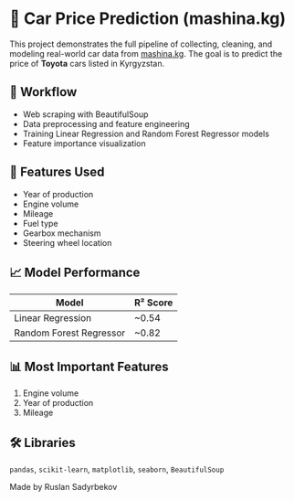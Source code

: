 # 🚗 Car Price Prediction (mashina.kg)

This project demonstrates the full pipeline of collecting, cleaning, and modeling real-world car data from [mashina.kg](https://www.mashina.kg/). The goal is to predict the price of **Toyota** cars listed in Kyrgyzstan.

## 📌 Workflow

- Web scraping with BeautifulSoup
- Data preprocessing and feature engineering
- Training Linear Regression and Random Forest Regressor models
- Feature importance visualization

## 🧠 Features Used

- Year of production
- Engine volume
- Mileage
- Fuel type
- Gearbox mechanism
- Steering wheel location

## 📈 Model Performance

| Model                 | R² Score |
|----------------------|----------|
| Linear Regression     | ~0.54    |
| Random Forest Regressor | ~0.82 |

## 📊 Most Important Features
1. Engine volume
2. Year of production
3. Mileage

## 🛠️ Libraries
`pandas`, `scikit-learn`, `matplotlib`, `seaborn`, `BeautifulSoup`

Made by Ruslan Sadyrbekov
